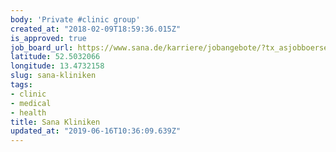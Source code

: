 ```yaml
---
body: 'Private #clinic group'
created_at: "2018-02-09T18:59:36.015Z"
is_approved: true
job_board_url: https://www.sana.de/karriere/jobangebote/?tx_asjobboerse_pi3%5Bbundesland%5D=3&tx_asjobboerse_pi1%5Bpage%5D=1&cHash=92f1534839040be64d311ed86083fbc4
latitude: 52.5032066
longitude: 13.4732158
slug: sana-kliniken
tags:
- clinic
- medical
- health
title: Sana Kliniken
updated_at: "2019-06-16T10:36:09.639Z"
---
```

